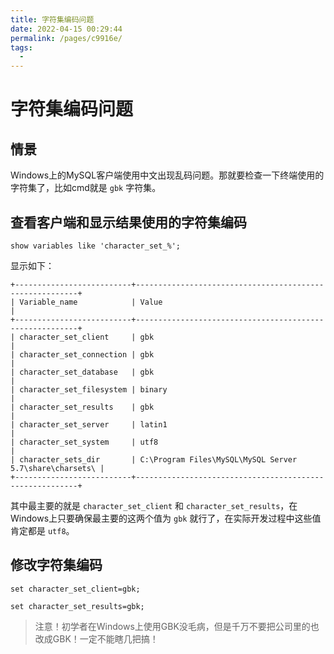 ```yaml
---
title: 字符集编码问题
date: 2022-04-15 00:29:44
permalink: /pages/c9916e/
tags:
  - 
---
```

# 字符集编码问题

## 情景

Windows上的MySQL客户端使用中文出现乱码问题。那就要检查一下终端使用的字符集了，比如cmd就是 `gbk` 字符集。

## 查看客户端和显示结果使用的字符集编码

```mysql
show variables like 'character_set_%';
```

显示如下：

```mysql
+--------------------------+---------------------------------------------------------+
| Variable_name            | Value                                                   |
+--------------------------+---------------------------------------------------------+
| character_set_client     | gbk                                                     |
| character_set_connection | gbk                                                     |
| character_set_database   | gbk                                                     |
| character_set_filesystem | binary                                                  |
| character_set_results    | gbk                                                     |
| character_set_server     | latin1                                                  |
| character_set_system     | utf8                                                    |
| character_sets_dir       | C:\Program Files\MySQL\MySQL Server 5.7\share\charsets\ |
+--------------------------+---------------------------------------------------------+
```

其中最主要的就是 `character_set_client` 和 `character_set_results`，在Windows上只要确保最主要的这两个值为 `gbk` 就行了，在实际开发过程中这些值肯定都是 `utf8`。

## 修改字符集编码

```mysql
set character_set_client=gbk;
```

```mysql
set character_set_results=gbk;
```

> 注意！初学者在Windows上使用GBK没毛病，但是千万不要把公司里的也改成GBK！一定不能瞎几把搞！

